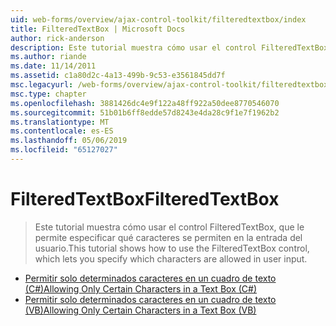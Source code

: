 ```yaml
---
uid: web-forms/overview/ajax-control-toolkit/filteredtextbox/index
title: FilteredTextBox | Microsoft Docs
author: rick-anderson
description: Este tutorial muestra cómo usar el control FilteredTextBox, que le permite especificar qué caracteres se permiten en la entrada del usuario.
ms.author: riande
ms.date: 11/14/2011
ms.assetid: c1a80d2c-4a13-499b-9c53-e3561845dd7f
msc.legacyurl: /web-forms/overview/ajax-control-toolkit/filteredtextbox
msc.type: chapter
ms.openlocfilehash: 3881426dc4e9f122a48ff922a50dee8770546070
ms.sourcegitcommit: 51b01b6ff8edde57d8243e4da28c9f1e7f1962b2
ms.translationtype: MT
ms.contentlocale: es-ES
ms.lasthandoff: 05/06/2019
ms.locfileid: "65127027"
---
```

# <a name="filteredtextbox"></a><span data-ttu-id="32af3-103">FilteredTextBox</span><span class="sxs-lookup"><span data-stu-id="32af3-103">FilteredTextBox</span></span>

> <span data-ttu-id="32af3-104">Este tutorial muestra cómo usar el control FilteredTextBox, que le permite especificar qué caracteres se permiten en la entrada del usuario.</span><span class="sxs-lookup"><span data-stu-id="32af3-104">This tutorial shows how to use the FilteredTextBox control, which lets you specify which characters are allowed in user input.</span></span>

- [<span data-ttu-id="32af3-105">Permitir solo determinados caracteres en un cuadro de texto (C#)</span><span class="sxs-lookup"><span data-stu-id="32af3-105">Allowing Only Certain Characters in a Text Box (C#)</span></span>](allowing-only-certain-characters-in-a-text-box-cs.md)
- [<span data-ttu-id="32af3-106">Permitir solo determinados caracteres en un cuadro de texto (VB)</span><span class="sxs-lookup"><span data-stu-id="32af3-106">Allowing Only Certain Characters in a Text Box (VB)</span></span>](allowing-only-certain-characters-in-a-text-box-vb.md)
